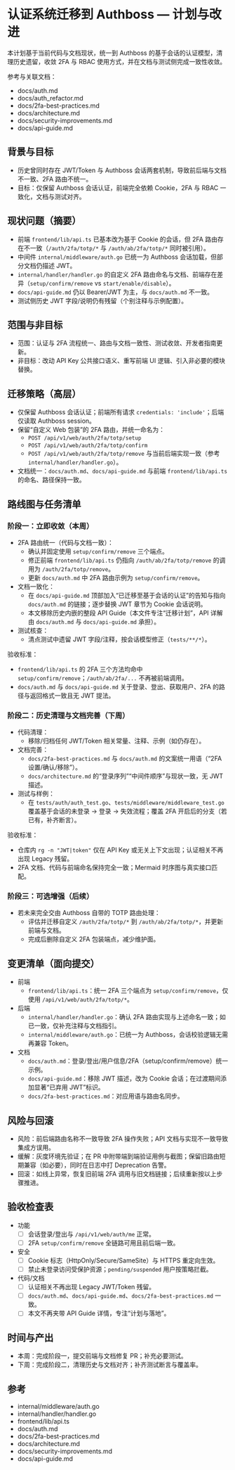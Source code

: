 # 认证系统迁移到 Authboss — 计划与改进

本计划基于当前代码与文档现状，统一到 Authboss 的基于会话的认证模型，清理历史遗留，收敛 2FA 与 RBAC 使用方式，并在文档与测试侧完成一致性收敛。

参考与关联文档：
- docs/auth.md
- docs/auth_refactor.md
- docs/2fa-best-practices.md
- docs/architecture.md
- docs/security-improvements.md
- docs/api-guide.md

## 背景与目标

- 历史曾同时存在 JWT/Token 与 Authboss 会话两套机制，导致前后端与文档不一致、2FA 路由不统一。
- 目标：仅保留 Authboss 会话认证，前端完全依赖 Cookie，2FA 与 RBAC 一致化，文档与测试对齐。

## 现状问题（摘要）

- 前端 `frontend/lib/api.ts` 已基本改为基于 Cookie 的会话，但 2FA 路由存在不一致（`/auth/2fa/totp/*` 与 `/auth/ab/2fa/totp/*` 同时被引用）。
- 中间件 `internal/middleware/auth.go` 已统一为 Authboss 会话加载，但部分文档仍描述 JWT。
- `internal/handler/handler.go` 的自定义 2FA 路由命名与文档、前端存在差异（`setup/confirm/remove` vs `start/enable/disable`）。
- `docs/api-guide.md` 仍以 Bearer/JWT 为主，与 `docs/auth.md` 不一致。
- 测试侧历史 JWT 字段/说明仍有残留（个别注释与示例配置）。

## 范围与非目标

- 范围：认证与 2FA 流程统一、路由与文档一致性、测试收敛、开发者指南更新。
- 非目标：改动 API Key 公共接口语义、重写前端 UI 逻辑、引入非必要的模块替换。

## 迁移策略（高层）

- 仅保留 Authboss 会话认证；前端所有请求 `credentials: 'include'`；后端仅读取 Authboss session。
- 保留“自定义 Web 包装”的 2FA 路由，并统一命名为：
  - `POST /api/v1/web/auth/2fa/totp/setup`
  - `POST /api/v1/web/auth/2fa/totp/confirm`
  - `POST /api/v1/web/auth/2fa/totp/remove`
  与当前后端实现一致（参考 `internal/handler/handler.go`）。
- 文档统一：`docs/auth.md`、`docs/api-guide.md` 与前端 `frontend/lib/api.ts` 的命名、路径保持一致。

## 路线图与任务清单

### 阶段一：立即收敛（本周）

- 2FA 路由统一（代码与文档一致）：
  - 确认并固定使用 `setup/confirm/remove` 三个端点。
  - 修正前端 `frontend/lib/api.ts` 仍指向 `/auth/ab/2fa/totp/remove` 的调用为 `/auth/2fa/totp/remove`。
  - 更新 `docs/auth.md` 中 2FA 路由示例为 `setup/confirm/remove`。
- 文档一致化：
  - 在 `docs/api-guide.md` 顶部加入“已迁移至基于会话的认证”的告知与指向 `docs/auth.md` 的链接；逐步替换 JWT 章节为 Cookie 会话说明。
  - 本文移除历史内嵌的整段 API Guide（本文件专注“迁移计划”，API 详解由 `docs/auth.md` 与 `docs/api-guide.md` 承担）。
- 测试核查：
  - 清点测试中遗留 JWT 字段/注释，按会话模型修正（`tests/**/*`）。

验收标准：
- `frontend/lib/api.ts` 的 2FA 三个方法均命中 `setup/confirm/remove`；`/auth/ab/2fa/...` 不再被前端调用。
- `docs/auth.md` 与 `docs/api-guide.md` 关于登录、登出、获取用户、2FA 的路径与返回格式一致且无 JWT 提法。

### 阶段二：历史清理与文档完善（下周）

- 代码清理：
  - 移除/归档任何 JWT/Token 相关常量、注释、示例（如仍存在）。
- 文档完善：
  - `docs/2fa-best-practices.md` 与 `docs/auth.md` 的文案统一用语（“2FA 设置/确认/移除”）。
  - `docs/architecture.md` 的“登录序列”“中间件顺序”与现状一致，无 JWT 描述。
- 测试与样例：
  - 在 `tests/auth/auth_test.go`、`tests/middleware/middleware_test.go` 覆盖基于会话的未登录 → 登录 → 失效流程；覆盖 2FA 开启后的分支（若已有，补齐断言）。

验收标准：
- 仓库内 `rg -n "JWT|token"` 仅在 API Key 或无关上下文出现；认证相关不再出现 Legacy 残留。
- 2FA 文档、代码与前端命名保持完全一致；Mermaid 时序图与真实接口匹配。

### 阶段三：可选增强（后续）

- 若未来完全交由 Authboss 自带的 TOTP 路由处理：
  - 评估并迁移自定义 `/auth/2fa/totp/*` 到 `/auth/ab/2fa/totp/*`，并更新前端与文档。
  - 完成后删除自定义 2FA 包装端点，减少维护面。

## 变更清单（面向提交）

- 前端
  - `frontend/lib/api.ts`：统一 2FA 三个端点为 `setup/confirm/remove`，仅使用 `/api/v1/web/auth/2fa/totp/*`。
- 后端
  - `internal/handler/handler.go`：确认 2FA 路由实现与上述命名一致；如已一致，仅补充注释与文档指引。
  - `internal/middleware/auth.go`：已统一为 Authboss，会话校验逻辑无需再兼容 Token。
- 文档
  - `docs/auth.md`：登录/登出/用户信息/2FA（setup/confirm/remove）统一示例。
  - `docs/api-guide.md`：移除 JWT 描述，改为 Cookie 会话；在过渡期间添加显著“已弃用 JWT”标识。
  - `docs/2fa-best-practices.md`：对应用语与路由名同步。

## 风险与回滚

- 风险：前后端路由名称不一致导致 2FA 操作失败；API 文档与实现不一致导致集成方误用。
- 缓解：灰度环境先验证；在 PR 中附带端到端验证用例与截图；保留旧路由短期兼容（如必要），同时在日志中打 Deprecation 告警。
- 回滚：如线上异常，恢复旧前端 2FA 调用与旧文档链接；后续重新按以上步骤推进。

## 验收检查表

- 功能
  - [ ] 会话登录/登出与 `/api/v1/web/auth/me` 正常。
  - [ ] 2FA `setup/confirm/remove` 全链路可用且前后端一致。
- 安全
  - [ ] Cookie 标志（HttpOnly/Secure/SameSite）与 HTTPS 重定向生效。
  - [ ] 禁止未登录访问受保护资源；`pending/suspended` 用户按策略拦截。
- 代码/文档
  - [ ] 认证相关不再出现 Legacy JWT/Token 残留。
  - [ ] `docs/auth.md`、`docs/api-guide.md`、`docs/2fa-best-practices.md` 一致。
  - [ ] 本文不再夹带 API Guide 详情，专注“计划与落地”。

## 时间与产出

- 本周：完成阶段一，提交前端与文档修复 PR；补充必要测试。
- 下周：完成阶段二，清理历史与文档对齐；补齐测试断言与覆盖率。

## 参考

- internal/middleware/auth.go
- internal/handler/handler.go
- frontend/lib/api.ts
- docs/auth.md
- docs/2fa-best-practices.md
- docs/architecture.md
- docs/security-improvements.md
- docs/api-guide.md

